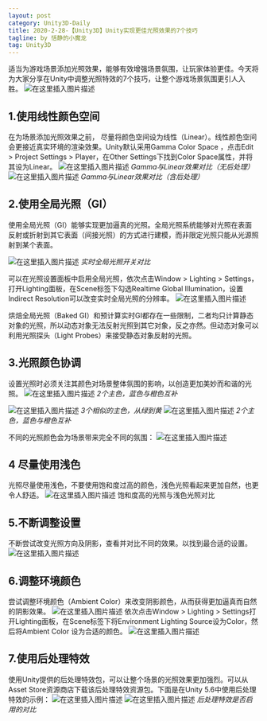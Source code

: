```yaml
---
layout: post
category: Unity3D-Daily
title: 2020-2-28-【Unity3D】Unity实现更佳光照效果的7个技巧
tagline: by 恬静的小魔龙
tag: Unity3D
---
```


适当为游戏场景添加光照效果，能够有效增强场景氛围，让玩家体验更佳。今天将为大家分享在Unity中调整光照特效的7个技巧，让整个游戏场景氛围更引人入胜。
![在这里插入图片描述](https://img-blog.csdnimg.cn/20190628141040620.jpg?x-oss-process=image/watermark,type_ZmFuZ3poZW5naGVpdGk,shadow_10,text_aHR0cHM6Ly9ibG9nLmNzZG4ubmV0L3E3NjQ0MjQ1Njc=,size_16,color_FFFFFF,t_70)
## 1.使用线性颜色空间
在为场景添加光照效果之前， 尽量将颜色空间设为线性（Linear）。线性颜色空间会更接近真实环境的渲染效果。Unity默认采用Gamma Color Space ，点击Edit > Project Settings > Player，在Other Settings下找到Color Space属性，并将其设为Linear。
![在这里插入图片描述](https://img-blog.csdnimg.cn/20190628141058406.png?x-oss-process=image/watermark,type_ZmFuZ3poZW5naGVpdGk,shadow_10,text_aHR0cHM6Ly9ibG9nLmNzZG4ubmV0L3E3NjQ0MjQ1Njc=,size_16,color_FFFFFF,t_70)
*Gamma与Linear效果对比（无后处理）*
![在这里插入图片描述](https://img-blog.csdnimg.cn/20190628141118298.png?x-oss-process=image/watermark,type_ZmFuZ3poZW5naGVpdGk,shadow_10,text_aHR0cHM6Ly9ibG9nLmNzZG4ubmV0L3E3NjQ0MjQ1Njc=,size_16,color_FFFFFF,t_70)
*Gamma与Linear效果对比（含后处理）*

## 2.使用全局光照（GI）
使用全局光照（GI）能够实现更加逼真的光照。全局光照系统能够对光照在表面反射或折射到其它表面（间接光照）的方式进行建模，而非限定光照只能从光源照射到某个表面。 

![在这里插入图片描述](https://img-blog.csdnimg.cn/20190628141148856.png?x-oss-process=image/watermark,type_ZmFuZ3poZW5naGVpdGk,shadow_10,text_aHR0cHM6Ly9ibG9nLmNzZG4ubmV0L3E3NjQ0MjQ1Njc=,size_16,color_FFFFFF,t_70)
*实时全局光照开关对比*

可以在光照设置面板中启用全局光照，依次点击Window > Lighting > Settings，打开Lighting面板，在Scene标签下勾选Realtime Global Illumination，设置Indirect Resolution可以改变实时全局光照的分辨率。
![在这里插入图片描述](https://img-blog.csdnimg.cn/20190628141216101.png?x-oss-process=image/watermark,type_ZmFuZ3poZW5naGVpdGk,shadow_10,text_aHR0cHM6Ly9ibG9nLmNzZG4ubmV0L3E3NjQ0MjQ1Njc=,size_16,color_FFFFFF,t_70)


烘焙全局光照（Baked GI）和预计算实时GI都存在一些限制，二者均只计算静态对象的光照，所以动态对象无法反射光照到其它对象，反之亦然。但动态对象可以利用光照探头（Light Probes）来接受静态对象反射的光照。
 
## 3.光照颜色协调
设置光照时必须关注其颜色对场景整体氛围的影响，以创造更加美妙而和谐的光照。
![在这里插入图片描述](https://img-blog.csdnimg.cn/20190628141239690.png?x-oss-process=image/watermark,type_ZmFuZ3poZW5naGVpdGk,shadow_10,text_aHR0cHM6Ly9ibG9nLmNzZG4ubmV0L3E3NjQ0MjQ1Njc=,size_16,color_FFFFFF,t_70)
 *2个主色，蓝色与橙色互补*
 
![在这里插入图片描述](https://img-blog.csdnimg.cn/20190628141257811.png?x-oss-process=image/watermark,type_ZmFuZ3poZW5naGVpdGk,shadow_10,text_aHR0cHM6Ly9ibG9nLmNzZG4ubmV0L3E3NjQ0MjQ1Njc=,size_16,color_FFFFFF,t_70)
*3个相似的主色，从绿到黄*
 ![在这里插入图片描述](https://img-blog.csdnimg.cn/201906281413184.png?x-oss-process=image/watermark,type_ZmFuZ3poZW5naGVpdGk,shadow_10,text_aHR0cHM6Ly9ibG9nLmNzZG4ubmV0L3E3NjQ0MjQ1Njc=,size_16,color_FFFFFF,t_70)
 *2个主色，蓝色与橙色互补*
 
 不同的光照颜色会为场景带来完全不同的氛围：
 ![在这里插入图片描述](https://img-blog.csdnimg.cn/20190628141341688.png?x-oss-process=image/watermark,type_ZmFuZ3poZW5naGVpdGk,shadow_10,text_aHR0cHM6Ly9ibG9nLmNzZG4ubmV0L3E3NjQ0MjQ1Njc=,size_16,color_FFFFFF,t_70)
## 4 尽量使用浅色
光照尽量使用浅色，不要使用饱和度过高的颜色，浅色光照看起来更加自然，也更令人舒适。
![在这里插入图片描述](https://img-blog.csdnimg.cn/20190628141426357.png?x-oss-process=image/watermark,type_ZmFuZ3poZW5naGVpdGk,shadow_10,text_aHR0cHM6Ly9ibG9nLmNzZG4ubmV0L3E3NjQ0MjQ1Njc=,size_16,color_FFFFFF,t_70)
饱和度高的光照与浅色光照对比


## 5.不断调整设置
不断尝试改变光照方向及阴影，查看并对比不同的效果。以找到最合适的设置。
![在这里插入图片描述](https://img-blog.csdnimg.cn/20190628141448564.png?x-oss-process=image/watermark,type_ZmFuZ3poZW5naGVpdGk,shadow_10,text_aHR0cHM6Ly9ibG9nLmNzZG4ubmV0L3E3NjQ0MjQ1Njc=,size_16,color_FFFFFF,t_70)


## 6.调整环境颜色
尝试调整环境颜色（Ambient Color）来改变阴影颜色，从而获得更加逼真而自然的阴影效果。
 ![在这里插入图片描述](https://img-blog.csdnimg.cn/20190628141506630.png?x-oss-process=image/watermark,type_ZmFuZ3poZW5naGVpdGk,shadow_10,text_aHR0cHM6Ly9ibG9nLmNzZG4ubmV0L3E3NjQ0MjQ1Njc=,size_16,color_FFFFFF,t_70)
 依次点击Window > Lighting > Settings打开Lighting面板，在Scene标签下将Environment Lighting Source设为Color，然后将Ambient Color 设为合适的颜色。
 ![在这里插入图片描述](https://img-blog.csdnimg.cn/20190628141519475.png?x-oss-process=image/watermark,type_ZmFuZ3poZW5naGVpdGk,shadow_10,text_aHR0cHM6Ly9ibG9nLmNzZG4ubmV0L3E3NjQ0MjQ1Njc=,size_16,color_FFFFFF,t_70)

## 7.使用后处理特效
使用Unity提供的后处理特效包，可以让整个场景的光照效果更加强烈。可以从Asset Store资源商店下载该后处理特效资源包。下面是在Unity 5.6中使用后处理特效的示例：
![在这里插入图片描述](https://img-blog.csdnimg.cn/20190628141536559.png?x-oss-process=image/watermark,type_ZmFuZ3poZW5naGVpdGk,shadow_10,text_aHR0cHM6Ly9ibG9nLmNzZG4ubmV0L3E3NjQ0MjQ1Njc=,size_16,color_FFFFFF,t_70)
![在这里插入图片描述](https://img-blog.csdnimg.cn/20190628141542614.png?x-oss-process=image/watermark,type_ZmFuZ3poZW5naGVpdGk,shadow_10,text_aHR0cHM6Ly9ibG9nLmNzZG4ubmV0L3E3NjQ0MjQ1Njc=,size_16,color_FFFFFF,t_70)
*后处理特效是否启用的对比*
